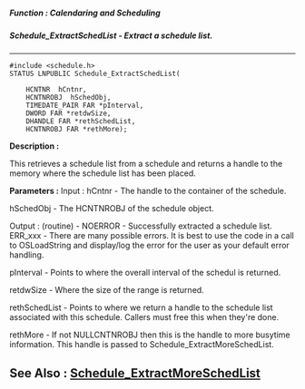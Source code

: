 ##### Function : Calendaring and Scheduling
##### Schedule_ExtractSchedList - Extract a schedule list.
---
```
#include <schedule.h>
STATUS LNPUBLIC Schedule_ExtractSchedList(

	HCNTNR  hCntnr,
	HCNTNROBJ  hSchedObj,
	TIMEDATE_PAIR FAR *pInterval,
	DWORD FAR *retdwSize,
	DHANDLE FAR *rethSchedList,
	HCNTNROBJ FAR *rethMore);
```
**Description :**

This retrieves a schedule list from a schedule and returns a handle to the 
memory where the schedule list has been placed.

**Parameters :**
Input :
hCntnr  -  The handle to the container of the schedule.

hSchedObj  -  The HCNTNROBJ of the schedule object.

Output :
(routine)  -  NOERROR - Successfully extracted a schedule list.
ERR_xxx - There are many possible errors. It is best to use the code in a call to OSLoadString and display/log the error for the user as your default error handling.


pInterval  -  Points to where the overall interval of the schedul is returned.

retdwSize  -  Where the size of the range is returned.

rethSchedList  -  Points to where we return a handle to the schedule list associated with this schedule. Callers must free this when they're done.

rethMore  -  If not NULLCNTNROBJ then this is the handle to more busytime information. This handle is passed to Schedule_ExtractMoreSchedList.


**See Also :**
[Schedule_ExtractMoreSchedList](/domino-c-api-docs/reference/Func/Schedule_ExtractMoreSchedList)
---
